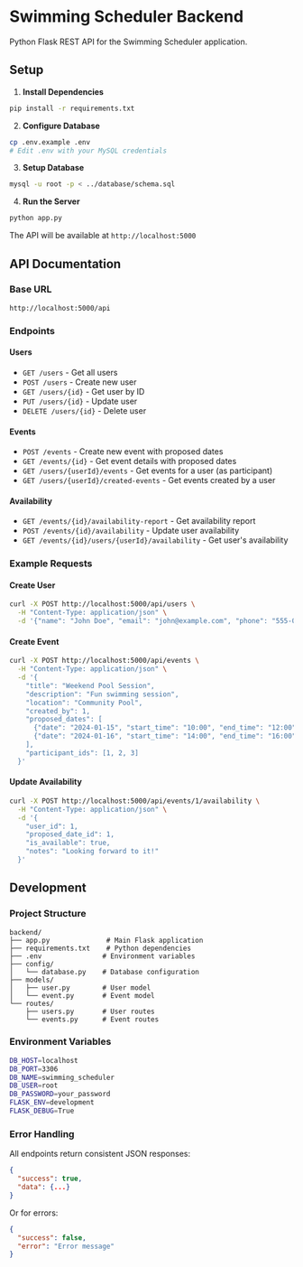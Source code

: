 # Swimming Scheduler Backend

Python Flask REST API for the Swimming Scheduler application.

## Setup

1. **Install Dependencies**
```bash
pip install -r requirements.txt
```

2. **Configure Database**
```bash
cp .env.example .env
# Edit .env with your MySQL credentials
```

3. **Setup Database**
```bash
mysql -u root -p < ../database/schema.sql
```

4. **Run the Server**
```bash
python app.py
```

The API will be available at `http://localhost:5000`

## API Documentation

### Base URL
```
http://localhost:5000/api
```

### Endpoints

#### Users
- `GET /users` - Get all users
- `POST /users` - Create new user
- `GET /users/{id}` - Get user by ID
- `PUT /users/{id}` - Update user
- `DELETE /users/{id}` - Delete user

#### Events
- `POST /events` - Create new event with proposed dates
- `GET /events/{id}` - Get event details with proposed dates
- `GET /users/{userId}/events` - Get events for a user (as participant)
- `GET /users/{userId}/created-events` - Get events created by a user

#### Availability
- `GET /events/{id}/availability-report` - Get availability report
- `POST /events/{id}/availability` - Update user availability
- `GET /events/{id}/users/{userId}/availability` - Get user's availability

### Example Requests

#### Create User
```bash
curl -X POST http://localhost:5000/api/users \
  -H "Content-Type: application/json" \
  -d '{"name": "John Doe", "email": "john@example.com", "phone": "555-0123"}'
```

#### Create Event
```bash
curl -X POST http://localhost:5000/api/events \
  -H "Content-Type: application/json" \
  -d '{
    "title": "Weekend Pool Session",
    "description": "Fun swimming session",
    "location": "Community Pool",
    "created_by": 1,
    "proposed_dates": [
      {"date": "2024-01-15", "start_time": "10:00", "end_time": "12:00"},
      {"date": "2024-01-16", "start_time": "14:00", "end_time": "16:00"}
    ],
    "participant_ids": [1, 2, 3]
  }'
```

#### Update Availability
```bash
curl -X POST http://localhost:5000/api/events/1/availability \
  -H "Content-Type: application/json" \
  -d '{
    "user_id": 1,
    "proposed_date_id": 1,
    "is_available": true,
    "notes": "Looking forward to it!"
  }'
```

## Development

### Project Structure
```
backend/
├── app.py              # Main Flask application
├── requirements.txt    # Python dependencies
├── .env               # Environment variables
├── config/
│   └── database.py    # Database configuration
├── models/
│   ├── user.py        # User model
│   └── event.py       # Event model
└── routes/
    ├── users.py       # User routes
    └── events.py      # Event routes
```

### Environment Variables
```bash
DB_HOST=localhost
DB_PORT=3306
DB_NAME=swimming_scheduler
DB_USER=root
DB_PASSWORD=your_password
FLASK_ENV=development
FLASK_DEBUG=True
```

### Error Handling
All endpoints return consistent JSON responses:
```json
{
  "success": true,
  "data": {...}
}
```

Or for errors:
```json
{
  "success": false,
  "error": "Error message"
}
```